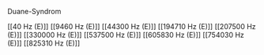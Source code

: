 Duane-Syndrom

[[40 Hz (E)]]
[[9460 Hz (E)]]
[[44300 Hz (E)]]
[[194710 Hz (E)]]
[[207500 Hz (E)]]
[[330000 Hz (E)]]
[[537500 Hz (E)]]
[[605830 Hz (E)]]
[[754030 Hz (E)]]
[[825310 Hz (E)]]